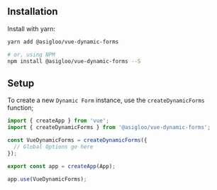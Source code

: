 ## Installation

Install with yarn:

```bash
yarn add @asigloo/vue-dynamic-forms

# or, using NPM
npm install @asigloo/vue-dynamic-forms --S
```

## Setup

To create a new `Dynamic Form` instance, use the `createDynamicForms` function;

```javascript
import { createApp } from 'vue';
import { createDynamicForms } from '@asigloo/vue-dynamic-forms';

const VueDynamicForms = createDynamicForms({
  // Global Options go here
});

export const app = createApp(App);

app.use(VueDynamicForms);
```
